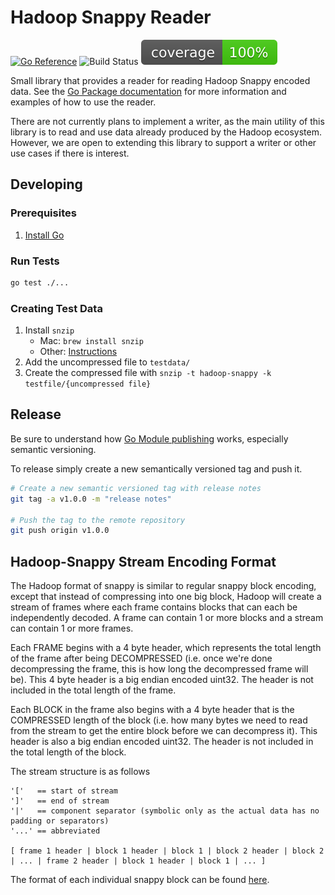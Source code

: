 # Hadoop Snappy Reader
[![Go Reference](https://pkg.go.dev/badge/github.com/qualtrics/hadoop-snappy.svg)](https://pkg.go.dev/github.com/qualtrics/hadoop-snappy)
![Build Status](https://github.com/qualtrics/hadoop-snappy/actions/workflows/ci.yml/badge.svg)
![Coverage](https://raw.githubusercontent.com/qualtrics/hadoop-snappy/badges/.badges/main/coverage.svg)

Small library that provides a reader for reading Hadoop Snappy encoded data. See the [Go Package documentation](https://pkg.go.dev/github.com/qualtrics/hadoop-snappy) for more information and examples of how to use the reader.

There are not currently plans to implement a writer, as the main utility of this library is to read and use data already produced by the Hadoop ecosystem. However, we are open to extending this library to support a writer or other use cases if there is interest.

## Developing

### Prerequisites
1. [Install Go](https://go.dev/doc/install)

### Run Tests
```bash
go test ./...
```

### Creating Test Data
1. Install `snzip`
   - Mac: `brew install snzip`
   - Other: [Instructions](https://github.com/kubo/snzip?tab=readme-ov-file#installation)
1. Add the uncompressed file to `testdata/`
1. Create the compressed file with `snzip -t hadoop-snappy -k testfile/{uncompressed file}`

## Release
Be sure to understand how [Go Module publishing](https://go.dev/blog/publishing-go-modules) works, especially semantic versioning.

To release simply create a new semantically versioned tag and push it.
```bash
# Create a new semantic versioned tag with release notes
git tag -a v1.0.0 -m "release notes"

# Push the tag to the remote repository
git push origin v1.0.0
```

## Hadoop-Snappy Stream Encoding Format
The Hadoop format of snappy is similar to regular snappy block encoding,
except that instead of compressing into one big block, Hadoop will create
a stream of frames where each frame contains blocks that can each be
independently decoded. A frame can contain 1 or more blocks and a stream
can contain 1 or more frames.

Each FRAME begins with a 4 byte header, which represents the total length
of the frame after being DECOMPRESSED (i.e. once we're done decompressing
the frame, this is how long the decompressed frame will be). This 4 byte
header is a big endian encoded uint32. The header is not included in the
total length of the frame.

Each BLOCK in the frame also begins with a 4 byte header that is the
COMPRESSED length of the block (i.e. how many bytes we need to read from
the stream to get the entire block before we can decompress it). This
header is also a big endian encoded uint32. The header is not included in
the total length of the block.

The stream structure is as follows
```
'['   == start of stream
']'   == end of stream
'|'   == component separator (symbolic only as the actual data has no padding or separators)
'...' == abbreviated

[ frame 1 header | block 1 header | block 1 | block 2 header | block 2 | ... | frame 2 header | block 1 header | block 1 | ... ]
```

The format of each individual snappy block can be found [here](https://github.com/google/snappy/blob/main/format_description.txt).